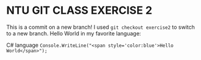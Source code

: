 # **NTU GIT CLASS EXERCISE 2**
This is a commit on a new branch! I used ```git checkout exercise2``` to switch to a new branch.
Hello World in my favorite language:

C# language
```Console.WriteLine("<span style='color:blue'>Hello World</span>");```
